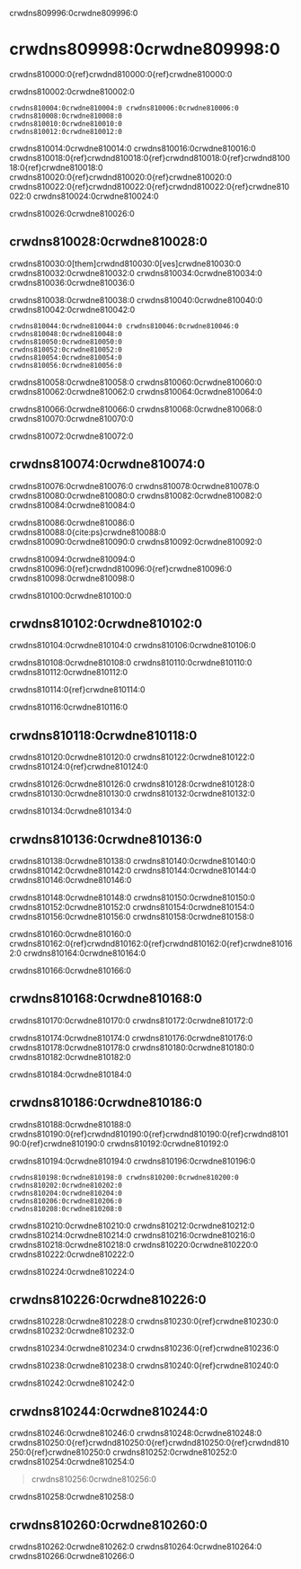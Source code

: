 crwdns809996:0crwdne809996:0
# crwdns809998:0crwdne809998:0

crwdns810000:0{ref}crwdnd810000:0{ref}crwdne810000:0

crwdns810002:0crwdne810002:0

```{figure} ../../figures/barriers-reproducibility.png
crwdns810004:0crwdne810004:0 crwdns810006:0crwdne810006:0
crwdns810008:0crwdne810008:0
crwdns810010:0crwdne810010:0
crwdns810012:0crwdne810012:0
```

crwdns810014:0crwdne810014:0 crwdns810016:0crwdne810016:0 crwdns810018:0{ref}crwdnd810018:0{ref}crwdnd810018:0{ref}crwdnd810018:0{ref}crwdne810018:0 crwdns810020:0{ref}crwdnd810020:0{ref}crwdne810020:0 crwdns810022:0{ref}crwdnd810022:0{ref}crwdnd810022:0{ref}crwdne810022:0 crwdns810024:0crwdne810024:0

crwdns810026:0crwdne810026:0
## crwdns810028:0crwdne810028:0

crwdns810030:0[them]crwdnd810030:0[ves]crwdne810030:0 crwdns810032:0crwdne810032:0 crwdns810034:0crwdne810034:0 crwdns810036:0crwdne810036:0

crwdns810038:0crwdne810038:0 crwdns810040:0crwdne810040:0 crwdns810042:0crwdne810042:0

```{figure} ../../figures/make-ok-to-be-human.jpg
crwdns810044:0crwdne810044:0 crwdns810046:0crwdne810046:0 crwdns810048:0crwdne810048:0
crwdns810050:0crwdne810050:0
crwdns810052:0crwdne810052:0
crwdns810054:0crwdne810054:0
crwdns810056:0crwdne810056:0
```

crwdns810058:0crwdne810058:0 crwdns810060:0crwdne810060:0 crwdns810062:0crwdne810062:0 crwdns810064:0crwdne810064:0

crwdns810066:0crwdne810066:0 crwdns810068:0crwdne810068:0 crwdns810070:0crwdne810070:0

crwdns810072:0crwdne810072:0
## crwdns810074:0crwdne810074:0

crwdns810076:0crwdne810076:0 crwdns810078:0crwdne810078:0 crwdns810080:0crwdne810080:0 crwdns810082:0crwdne810082:0 crwdns810084:0crwdne810084:0

crwdns810086:0crwdne810086:0 crwdns810088:0{cite:ps}crwdne810088:0 crwdns810090:0crwdne810090:0 crwdns810092:0crwdne810092:0

crwdns810094:0crwdne810094:0 crwdns810096:0{ref}crwdnd810096:0{ref}crwdne810096:0 crwdns810098:0crwdne810098:0

crwdns810100:0crwdne810100:0
## crwdns810102:0crwdne810102:0

crwdns810104:0crwdne810104:0 crwdns810106:0crwdne810106:0

crwdns810108:0crwdne810108:0 crwdns810110:0crwdne810110:0 crwdns810112:0crwdne810112:0

crwdns810114:0{ref}crwdne810114:0

crwdns810116:0crwdne810116:0
## crwdns810118:0crwdne810118:0

crwdns810120:0crwdne810120:0 crwdns810122:0crwdne810122:0 crwdns810124:0{ref}crwdne810124:0

crwdns810126:0crwdne810126:0 crwdns810128:0crwdne810128:0 crwdns810130:0crwdne810130:0 crwdns810132:0crwdne810132:0

crwdns810134:0crwdne810134:0
## crwdns810136:0crwdne810136:0

crwdns810138:0crwdne810138:0 crwdns810140:0crwdne810140:0 crwdns810142:0crwdne810142:0 crwdns810144:0crwdne810144:0 crwdns810146:0crwdne810146:0

crwdns810148:0crwdne810148:0 crwdns810150:0crwdne810150:0 crwdns810152:0crwdne810152:0 crwdns810154:0crwdne810154:0 crwdns810156:0crwdne810156:0 crwdns810158:0crwdne810158:0

crwdns810160:0crwdne810160:0 crwdns810162:0{ref}crwdnd810162:0{ref}crwdnd810162:0{ref}crwdne810162:0 crwdns810164:0crwdne810164:0

crwdns810166:0crwdne810166:0
## crwdns810168:0crwdne810168:0

crwdns810170:0crwdne810170:0 crwdns810172:0crwdne810172:0

crwdns810174:0crwdne810174:0 crwdns810176:0crwdne810176:0 crwdns810178:0crwdne810178:0 crwdns810180:0crwdne810180:0 crwdns810182:0crwdne810182:0

crwdns810184:0crwdne810184:0
## crwdns810186:0crwdne810186:0

crwdns810188:0crwdne810188:0 crwdns810190:0{ref}crwdnd810190:0{ref}crwdnd810190:0{ref}crwdnd810190:0{ref}crwdne810190:0 crwdns810192:0crwdne810192:0

crwdns810194:0crwdne810194:0 crwdns810196:0crwdne810196:0

```{figure} ../../figures/help-you-of-the-future.jpg
crwdns810198:0crwdne810198:0 crwdns810200:0crwdne810200:0
crwdns810202:0crwdne810202:0
crwdns810204:0crwdne810204:0
crwdns810206:0crwdne810206:0
crwdns810208:0crwdne810208:0
```

crwdns810210:0crwdne810210:0 crwdns810212:0crwdne810212:0 crwdns810214:0crwdne810214:0 crwdns810216:0crwdne810216:0 crwdns810218:0crwdne810218:0 crwdns810220:0crwdne810220:0 crwdns810222:0crwdne810222:0

crwdns810224:0crwdne810224:0
## crwdns810226:0crwdne810226:0

crwdns810228:0crwdne810228:0 crwdns810230:0{ref}crwdne810230:0 crwdns810232:0crwdne810232:0

crwdns810234:0crwdne810234:0 crwdns810236:0{ref}crwdne810236:0

crwdns810238:0crwdne810238:0 crwdns810240:0{ref}crwdne810240:0

crwdns810242:0crwdne810242:0
## crwdns810244:0crwdne810244:0

crwdns810246:0crwdne810246:0 crwdns810248:0crwdne810248:0 crwdns810250:0{ref}crwdnd810250:0{ref}crwdnd810250:0{ref}crwdnd810250:0{ref}crwdne810250:0 crwdns810252:0crwdne810252:0 crwdns810254:0crwdne810254:0

> crwdns810256:0crwdne810256:0

crwdns810258:0crwdne810258:0

## crwdns810260:0crwdne810260:0

crwdns810262:0crwdne810262:0 crwdns810264:0crwdne810264:0 crwdns810266:0crwdne810266:0
